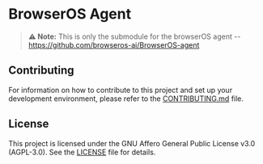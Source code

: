 # BrowserOS Agent

> **⚠️ Note:** This is only the submodule for the browserOS agent -- https://github.com/browseros-ai/BrowserOS-agent  

## Contributing

For information on how to contribute to this project and set up your development environment, please refer to the [CONTRIBUTING.md](DEV.md) file.

## License

This project is licensed under the GNU Affero General Public License v3.0 (AGPL-3.0). See the [LICENSE](LICENSE) file for details.
